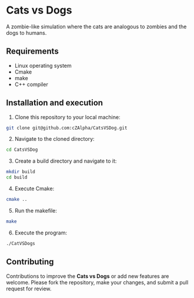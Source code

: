 # Cats vs Dogs
A zombie-like simulation where the cats are analogous to zombies and the dogs to humans.

## Requirements
* Linux operating system
* Cmake
* make
* C++ compiler

## Installation and execution
1. Clone this repository to your local machine:
```bash
git clone git@github.com:cZAlpha/CatsVSDog.git
```

2. Navigate to the cloned directory:
```bash
cd CatsVSDog
```

3. Create a build directory and navigate to it:
```bash
mkdir build
cd build
```

4. Execute Cmake:
```bash
cmake ..
```

5. Run the makefile:
```bash
make
```

6. Execute the program:
```bash
./CatVSDogs
```

## Contributing
Contributions to improve the **Cats vs Dogs** or add new features are welcome. Please fork the repository, make your changes, and submit a pull request for review.
